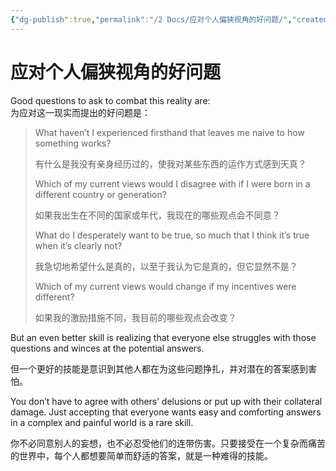 ```yaml
---
{"dg-publish":true,"permalink":"/2 Docs/应对个人偏狭视角的好问题/","created":"2023-05-23T02:39:50.804+08:00","updated":"2023-05-25T00:22:35.882+08:00"}
---
```


# 应对个人偏狭视角的好问题

Good questions to ask to combat this reality are:  
为应对这一现实而提出的好问题是：

> What haven’t I experienced firsthand that leaves me naive to how something works?  
> 
> 有什么是我没有亲身经历过的，使我对某些东西的运作方式感到天真？
>
> Which of my current views would I disagree with if I were born in a different country or generation?  
> 
> 如果我出生在不同的国家或年代，我现在的哪些观点会不同意？
>
> What do I desperately want to be true, so much that I think it’s true when it’s clearly not?  
> 
> 我急切地希望什么是真的，以至于我认为它是真的，但它显然不是？
>
> Which of my current views would change if my incentives were different?  
> 
> 如果我的激励措施不同，我目前的哪些观点会改变？

But an even better skill is realizing that everyone else struggles with those questions and winces at the potential answers.  

但一个更好的技能是意识到其他人都在为这些问题挣扎，并对潜在的答案感到害怕。

You don’t have to agree with others’ delusions or put up with their collateral damage. Just accepting that everyone wants easy and comforting answers in a complex and painful world is a rare skill.  

你不必同意别人的妄想，也不必忍受他们的连带伤害。只要接受在一个复杂而痛苦的世界中，每个人都想要简单而舒适的答案，就是一种难得的技能。
